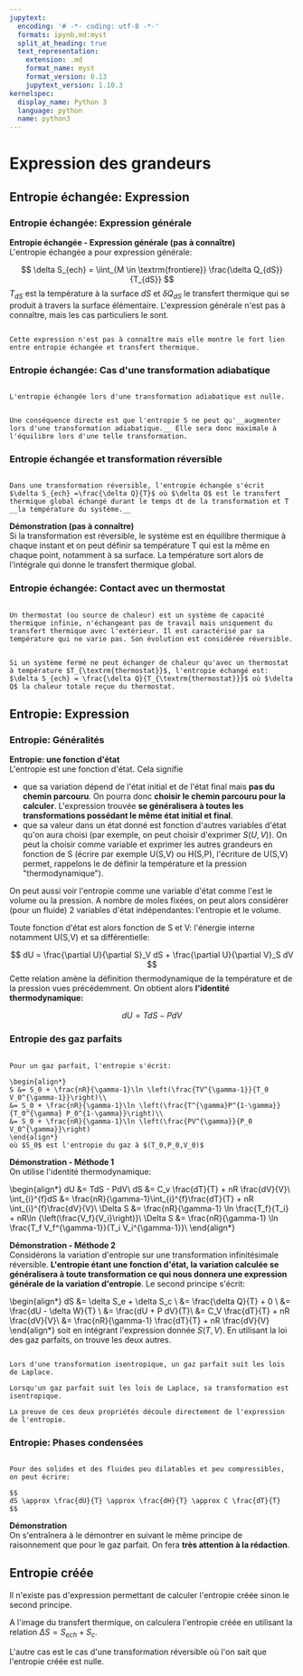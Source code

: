 ```yaml
---
jupytext:
  encoding: '# -*- coding: utf-8 -*-'
  formats: ipynb,md:myst
  split_at_heading: true
  text_representation:
    extension: .md
    format_name: myst
    format_version: 0.13
    jupytext_version: 1.10.3
kernelspec:
  display_name: Python 3
  language: python
  name: python3
---
```


# Expression des grandeurs

## Entropie échangée: Expression

### Entropie échangée: Expression générale


__Entropie échangée - Expression générale (pas à connaître)__  
L'entropie échangée a pour expression générale:

$$
\delta S_{ech} = \iint_{M \in \textrm{frontiere}} \frac{\delta Q_{dS}}{T_{dS}}
$$
$T_{dS}$ est la température à la surface $dS$ et $\delta Q_{dS}$ le transfert thermique qui se produit à travers la surface élémentaire. L'expression générale n'est pas à connaître, mais les cas particuliers le sont.


````{dropdown} Remarque

Cette expression n'est pas à connaître mais elle montre le fort lien entre entropie échangée et transfert thermique.
````

### Entropie échangée: Cas d'une transformation adiabatique

````{important} __Fondamental : Entropie échangée et transformation adiabatique__

L'entropie échangée lors d'une transformation adiabatique est nulle.
````

````{dropdown} Remarque

Une conséquence directe est que l'entropie S ne peut qu'__augmenter lors d'une transformation adiabatique.__ Elle sera donc maximale à l'équilibre lors d'une telle transformation.
````

### Entropie échangée et transformation réversible

````{important} __Fondamental : Entropie échangée - Cas d'une transformatino réversible__

Dans une transformation réversible, l'entropie échangée s'écrit $\delta S_{ech} =\frac{\delta Q}{T}$ où $\delta Q$ est le transfert thermique global échangé durant le temps dt de la transformation et T __la température du système.__  
````


__Démonstration (pas à connaître)__  
Si la transformation est réversible, le système est en équilibre thermique à chaque instant et on peut définir sa température T qui est la même en chaque point, notamment à sa surface. La température sort alors de l'intégrale qui donne le transfert thermique global.


### Entropie échangée: Contact avec un thermostat

````{important} __Définition : Thermostat__

Un thermostat (ou source de chaleur) est un système de capacité thermique infinie, n'échangeant pas de travail mais uniquement du transfert thermique avec l'extérieur. Il est caractérisé par sa température qui ne varie pas. Son évolution est considérée réversible.

````

````{important} __Fondamental : Entropie échangée avec un thermostat__

Si un système fermé ne peut échanger de chaleur qu'avec un thermostat à température $T_{\textrm{thermostat}}$, l'entropie échangé est: $\delta S_{ech} = \frac{\delta Q}{T_{\textrm{thermostat}}}$ où $\delta Q$ la chaleur totale reçue du thermostat.
````

## Entropie: Expression

### Entropie: Généralités


__Entropie: une fonction d'état__  
L'entropie est une fonction d'état. Cela signifie

* que sa variation dépend de l'état initial et de l'état final mais __pas du chemin parcouru__. On pourra donc __choisir le chemin parcouru pour la calculer__. L'expression trouvée __se généralisera à toutes les transformations possédant le même état initial et final__.
* que sa valeur dans un état donné est fonction d'autres variables d'état qu'on aura choisi (par exemple, on peut choisir d'exprimer $S(U,V)$). On peut la choisir comme variable et exprimer les autres grandeurs en fonction de S (écrire par exemple U(S,V) ou H(S,P), l'écriture de U(S,V) permet, rappelons le de définir la température et la pression "thermodynamique"). 


On peut aussi voir l'entropie comme une variable d'état comme l'est le volume ou la pression. A nombre de moles fixées, on peut alors considérer (pour un fluide) 2 variables d'état indépendantes: l'entropie et le volume.

Toute fonction d'état est alors fonction de S et V: l'énergie interne notamment U(S,V) et sa différentielle: 

$$
dU = \frac{\partial U}{\partial S}_V dS + \frac{\partial U}{\partial V}_S dV
$$
Cette relation amène la définition thermodynamique de la température et de la pression vues précédemment. On obtient alors __l'identité thermodynamique:__  

$$
dU = TdS - PdV
$$

### Entropie des gaz parfaits

````{important} __Fondamental : Entropie des gaz parfaits__

Pour un gaz parfait, l'entropie s'écrit:

\begin{align*}
S &= S_0 + \frac{nR}{\gamma-1}\ln \left(\frac{TV^{\gamma-1}}{T_0 V_0^{\gamma-1}}\right)\\
&= S_0 + \frac{nR}{\gamma-1}\ln \left(\frac{T^{\gamma}P^{1-\gamma}}{T_0^{\gamma} P_0^{1-\gamma}}\right)\\
&= S_0 + \frac{nR}{\gamma-1}\ln \left(\frac{PV^{\gamma}}{P_0 V_0^{\gamma}}\right)
\end{align*}
où $S_0$ est l'entropie du gaz à $(T_0,P_0,V_0)$
````


__Démonstration - Méthode 1__  
On utilise l'identité thermodynamique:

\begin{align*}
dU &= TdS - PdV\\
dS &= C_v \frac{dT}{T} + nR \frac{dV}{V}\\
\int_{i}^{f}dS &= \frac{nR}{\gamma-1}\int_{i}^{f}\frac{dT}{T} + nR \int_{i}^{f}\frac{dV}{V}\\
\Delta S &= \frac{nR}{\gamma-1} \ln \frac{T_f}{T_i} + nR\ln {\left(\frac{V_f}{V_i}\right)}\\
\Delta S &= \frac{nR}{\gamma-1} \ln \frac{T_f V_f^{\gamma-1}}{T_i V_i^{\gamma-1}}\\
\end{align*}


__Démonstration - Méthode 2__  
Considérons la variation d'entropie sur une transformation infinitésimale réversible. __L'entropie étant une fonction d'état, la variation calculée se généralisera à toute transformation ce qui nous donnera une expression générale de la variation d'entropie__. Le second principe s'écrit:

\begin{align*}
dS &= \delta S_e + \delta S_c \\
&= \frac{\delta Q}{T} + 0 \\
&= \frac{dU - \delta W}{T} \\
&= \frac{dU + P dV}{T}\\
&= C_V \frac{dT}{T} + nR \frac{dV}{V}\\
&= \frac{nR}{\gamma-1} \frac{dT}{T} + nR \frac{dV}{V}
\end{align*}
soit en intégrant l'expression donnée $S(T,V)$. En utilisant la loi des gaz parfaits, on trouve les deux autres.


````{important} __Fondamental : Lois de Laplace__

Lors d'une transformation isentropique, un gaz parfait suit les lois de Laplace.

Lorsqu'un gaz parfait suit les lois de Laplace, sa transformation est isentropique.

La preuve de ces deux propriétés découle directement de l'expression de l'entropie.
````

### Entropie: Phases condensées

````{important} __Fondamental : Entropie des phases condensées__

Pour des solides et des fluides peu dilatables et peu compressibles, on peut écrire:

$$
dS \approx \frac{dU}{T} \approx \frac{dH}{T} \approx C \frac{dT}{T}
$$
````


__Démonstration__  
On s'entraînera à le démontrer en suivant le même principe de raisonnement que pour le gaz parfait. On fera __très attention à la rédaction__.


## Entropie créée


Il n'existe pas d'expression permettant de calculer l'entropie créée sinon le second principe.

A l'image du transfert thermique, on calculera l'entropie créée en utilisant la relation $\Delta S = S_{ech} + S_c$.

L'autre cas est le cas d'une transformation réversible où l'on sait que l'entropie créée est nulle.



